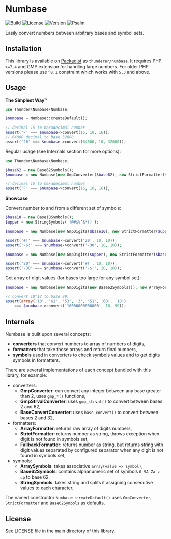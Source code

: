 # Numbase

![Build](https://github.com/thunderer/Numbase/actions/workflows/test.yaml/badge.svg)
[![License](https://poser.pugx.org/thunderer/numbase/license.svg)](https://packagist.org/packages/thunderer/numbase)
[![Version](https://poser.pugx.org/thunderer/numbase/v/stable.svg)](https://packagist.org/packages/thunderer/numbase)
[![Psalm](https://shepherd.dev/github/thunderer/Numbase/coverage.svg)](https://shepherd.dev/github/thunderer/Numbase)

Easily convert numbers between arbitrary bases and symbol sets.

## Installation

This library is available on [Packagist](https://packagist.org/packages/thunderer/numbase) as `thunderer/numbase`. It requires PHP `>=7.4` and GMP extension for handling large numbers. For older PHP versions please use `^0.1` constraint which works with `5.3` and above.

## Usage

**The Simplest Way&trade;**

```php
use Thunder\Numbase\Numbase;

$numbase = Numbase::createDefault();

// decimal 15 to hexadecimal number
assert('F' === $numbase->convert(15, 10, 16));
// 64000 decimal to base 32000
assert('20' === $numbase->convert(64000, 10, 32000));
```

Regular usage (see Internals section for more options):

```php
use Thunder\Numbase\Numbase;

$base62 = new Base62Symbols();
$numbase = new Numbase(new GmpConverter($base62), new StrictFormatter($base62));

// decimal 15 to hexadecimal number
assert('F' === $numbase->convert(15, 10, 16));
```

**Showcase**

Convert number to and from a different set of symbols:

```php
$base10 = new Base10Symbols();
$upper = new StringSymbols('!@#$%^&*()');

$numbase = new Numbase(new GmpDigits($base10), new StrictFormatter($upper));

assert('#!' === $numbase->convert('20', 10, 10));
assert('-$!' === $numbase->convert('-30', 10, 10));

$numbase = new Numbase(new GmpDigits($upper), new StrictFormatter($base10));

assert('20' === $numbase->convert('#!', 10, 10));
assert('-30' === $numbase->convert('-$!', 10, 10));
```

Get array of digit values (for bases too large for any symbol set):

```php
$numbase = new Numbase(new GmpDigits(new Base62Symbols()), new ArrayFormatter());

// convert 10^12 to base 99:
assert(array('10', '61', '53', '3', '51', '60', '10') 
    === $numbase->convert('10000000000000', 10, 99));
```

## Internals

Numbase is built upon several concepts:

* **converters** that convert numbers to array of numbers of digits,
* **formatters** that take those arrays and return final numbers,
* **symbols** used in converters to check symbols values and to get digits symbols in formatters.

There are several implementations of each concept bundled with this library, for example:

* converters:
  * **GmpConverter**: can convert any integer between any base greater than 2, uses `gmp_*()` functions,
  * **GmpStrvalConverter**: uses `gmp_strval()` to convert between bases 2 and 62,
  * **BaseConvertConverter**: uses `base_convert()` to convert between bases 2 and 32,
* formatters:
  * **ArrayFormatter**: returns raw array of digits numbers,
  * **StrictFormatter**: returns number as string, throws exception when digit is not found in symbols set,
  * **FallbackFormatter**: returns number as string, but returns string with digit values separated by configured separator when any digit is not found in symbols set,
* symbols:
  * **ArraySymbols**: takes associative `array(value => symbol)`,
  * **Base62Symbols**: contains alphanumeric set of symbols `0-9A-Za-z up` to base 62,
  * **StringSymbols**: takes string and splits it assigning consecutive values to each character.

The named constructor `Numbase::createDefault()` uses `GmpConverter`, `StrictFormatter` and `Base62Symbols` as defaults.

## License

See LICENSE file in the main directory of this library.
